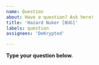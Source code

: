 ```yaml
---
name: Question
about: Have a question? Ask here!
title: 'Hazard Nuker [BUG]'
labels: question
assignees: 'DeKrypted'

---
```


**Type your question below.**
